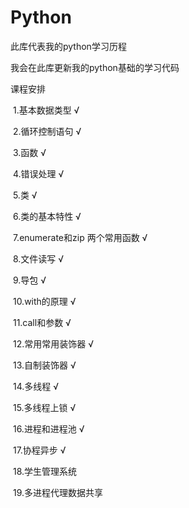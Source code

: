 # Python
此库代表我的python学习历程

我会在此库更新我的python基础的学习代码

课程安排

​	1.基本数据类型    √

​	2.循环控制语句    √

​	3.函数    √

​	4.错误处理  √

​	5.类 √

​	6.类的基本特性    √

​	7.enumerate和zip 两个常用函数  √

​	8.文件读写  √

​	9.导包    √

​	10.with的原理  √

​	11.call和参数  √

​	12.常用常用装饰器  √

​	13.自制装饰器    √

​	14.多线程  √

​	15.多线程上锁    √

​	16.进程和进程池   √

​	17.协程异步 √

​	18.学生管理系统

​	19.多进程代理数据共享
